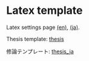 # Latex template

Latex settings page [(en)](https://kkensuke.github.io/myjb-en/pages/latex/latex.html), [(ja)](https://kkensuke.github.io/myjb-ja/pages/latex/latex.html).

Thesis template: [thesis](https://github.com/kkensuke/latex-template/tree/main/thesis)

修論テンプレート: [thesis_ja](https://github.com/kkensuke/latex-template/tree/main/thesis_ja)